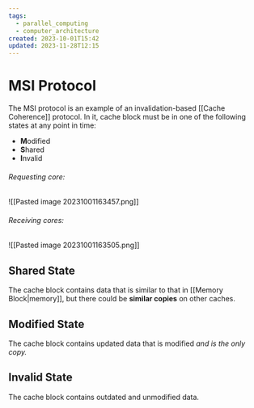 ```yaml
---
tags:
  - parallel_computing
  - computer_architecture
created: 2023-10-01T15:42
updated: 2023-11-28T12:15
---
```


# MSI Protocol

The MSI protocol is an example of an invalidation-based [[Cache Coherence]] protocol. In it, cache block must be in one of the following states at any point in time:

- **M**odified
- **S**hared
- **I**nvalid

###### Requesting core:

![[Pasted image 20231001163457.png]]

###### Receiving cores:

![[Pasted image 20231001163505.png]]

## Shared State

The cache block contains data that is similar to that in [[Memory Block|memory]], but there could be **similar copies** on other caches.

## Modified State

The cache block contains updated data that is modified _and is the only copy._

## Invalid State

The cache block contains outdated and unmodified data.
